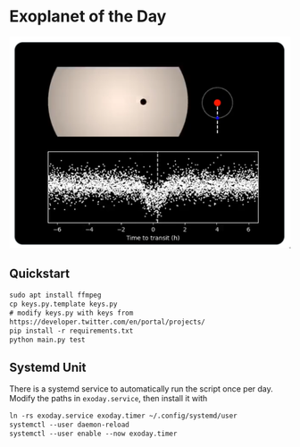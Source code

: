 # Exoplanet of the Day

![](preview.png)

## Quickstart
 
    sudo apt install ffmpeg
    cp keys.py.template keys.py
    # modify keys.py with keys from https://developer.twitter.com/en/portal/projects/
    pip install -r requirements.txt
    python main.py test
    
## Systemd Unit

There is a systemd service to automatically run the script once per day.  Modify the paths in `exoday.service`, then install it with

    ln -rs exoday.service exoday.timer ~/.config/systemd/user
    systemctl --user daemon-reload
    systemctl --user enable --now exoday.timer
